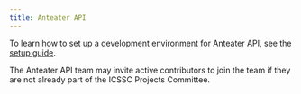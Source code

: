 ```yaml
---
title: Anteater API
---
```


To learn how to set up a development environment for Anteater API, see the [setup guide](/docs/contributor/anteaterapi/setup).

The Anteater API team may invite active contributors to join the team if they are not already part of the ICSSC Projects Committee.
